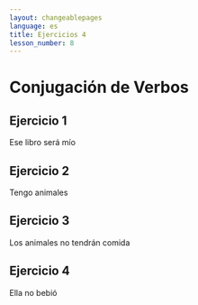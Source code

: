 ```yaml
---
layout: changeablepages
language: es
title: Ejercicios 4
lesson_number: 8
---
```


# Conjugación de Verbos

## Ejercicio 1
Ese libro será mío
<div id="exerciseContainer1"></div>

## Ejercicio 2
Tengo animales
<div id="exerciseContainer2"></div>

## Ejercicio 3
Los animales no tendrán comida
<div id="exerciseContainer3"></div>

## Ejercicio 4
Ella no bebió
<div id="exerciseContainer4"></div>

<link rel="stylesheet" href="custom-styles.css">

<script src="exercise.js"></script>
<script>
    document.addEventListener('DOMContentLoaded', function() {
        const language = '{{ page.language }}'; // Obtener el idioma del front matter

        // Ejercicio 1
        generateExercise(
            'exerciseContainer1',
            'Atsel bukeon s __ ayeos',
            'ib',
            ['ib', 'ir', 'ip'],
            language
        );

        // Ejercicio 2
        generateExercise(
            'exerciseContainer2',
            'Aye hab__ animalseon',
            'ir',
            ['ib', 'ir', 'ip'],
            language
        );

        // Ejercicio 3
        generateExercise(
            'exerciseContainer3',
            'Animalseon hab__ namnemeon nek',
            'ib',
            ['ib', 'ir', 'ip'],
            language
        );

        // Ejercicio 4
        generateExercise(
            'exerciseContainer4',
            'A beab__ nek',
            'ip',
            ['ib', 'ir', 'ip'],
            language
        );
    });
</script>
